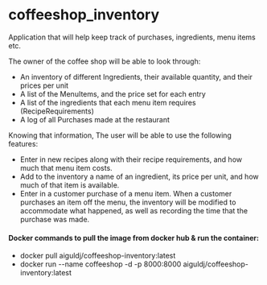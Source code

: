 # coffeeshop_inventory
Application that will help keep track of purchases, ingredients, menu items etc.

The owner of the coffee shop will be able to look through:
- An inventory of different Ingredients, their available quantity, and their prices per unit
- A list of the MenuItems, and the price set for each entry
- A list of the ingredients that each menu item requires (RecipeRequirements)
- A log of all Purchases made at the restaurant

Knowing that information, The user will be able to use the following features:
- Enter in new recipes along with their recipe requirements, and how much that menu item costs.
- Add to the inventory a name of an ingredient, its price per unit, and how much of that item is available.
- Enter in a customer purchase of a menu item. When a customer purchases an item off the menu, 
the inventory will be modified to accommodate what happened, as well as recording the time that the purchase was made.

#### Docker commands to pull the image from docker hub & run the container:

- docker pull aiguldj/coffeeshop-inventory:latest
- docker run --name coffeeshop -d -p 8000:8000 aiguldj/coffeeshop-inventory:latest
